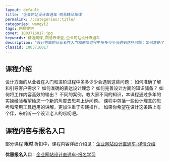 ```yaml
---
layout: default
title: '企业网站设计直通车-网易精品单课'
permalink: /:categories/:title/
categories: wangyi2
tags: 网易提供
cover: 1003716017.jpg
keywords: 精选网课,网易云课堂,企业网站设计直通车
description: "设计方面的从业者在入门和进阶过程中多多少少会遇到这些问题：如何准确了解和引导客户需求？如何准确的表达设计理念？如何完善设计方面的知识储备？如何将工作内容高效的输出？不同的案例，教大家不同的知"
classid: 1003716017
---
```


## 课程介绍

设计方面的从业者在入门和进阶过程中多多少少会遇到这些问题：
如何准确了解和引导客户需求？
如何准确的表达设计理念？
如何完善设计方面的知识储备？
如何将工作内容高效的输出？
不同的案例，教大家不同的知识，本课程通过多年的实操经验希望给您一个新的角度去思考上诉问题。
课程中包括一些设计理念的思考和常用工具运用的讲解，更加注重于实践操作。
如果你希望在设计这条路上有个伴，来听听一个设计老人的唠叨吧。

## 课程内容与报名入口

部分课程 **限时** 折扣中，课程内容详细介绍见：[企业网站设计直通车-详情介绍](https://study.163.com/course/introduction/1003716017.htm?share=1&shareId=1025206652&utm_campaign=share&utm_medium=iphoneShare&utm_source=&utm_u=1025206652)

**优惠报名入口**：[企业网站设计直通车-报名学习](https://study.163.com/course/introduction/1003716017.htm?share=1&shareId=1025206652&utm_campaign=share&utm_medium=iphoneShare&utm_source=&utm_u=1025206652)

